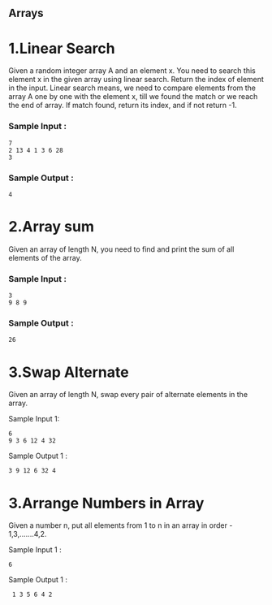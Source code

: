 ## Arrays

# 1.Linear Search

Given a random integer array A and an element x. You need to search this element x in the given array using linear search. Return the index of element in the input.
Linear search means, we need to compare elements from the array A one by one with the element x, till we found the match or we reach the end of array. If match found, return its index, and if not return -1.
<br>
 ### Sample Input :<br>

```
7
2 13 4 1 3 6 28
3
```


### Sample Output :<br>
``` 
4
```

# 2.Array sum

Given an array of length N, you need to find and print the sum of all elements of the array.

### Sample Input :<br>

```
3
9 8 9
```


### Sample Output :<br>
``` 
26
```

# 3.Swap Alternate

Given an array of length N, swap every pair of alternate elements in the array.

Sample Input 1:
```
6
9 3 6 12 4 32
```
Sample Output 1 :
```
3 9 12 6 32 4
```
# 3.Arrange Numbers in Array

Given a number n, put all elements from 1 to n in an array in order - 1,3,.......4,2.

Sample Input 1 :
```
6
```
Sample Output 1 :
```
 1 3 5 6 4 2
```